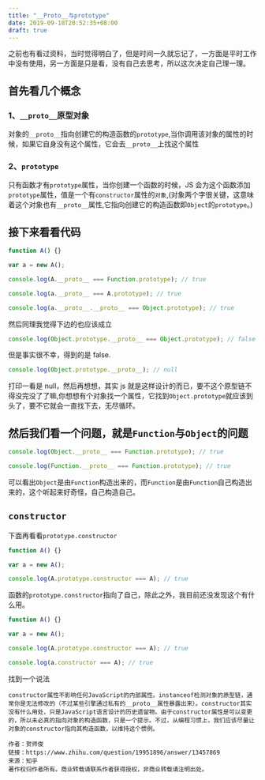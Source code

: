 ```yaml
---
title: "__Proto__与prototype"
date: 2019-09-18T20:52:35+08:00
draft: true
---
```


之前也有看过资料，当时觉得明白了，但是时间一久就忘记了，一方面是平时工作中没有使用，另一方面是只是看，没有自己去思考，所以这次决定自己理一理。

## 首先看几个概念

### 1、`__proto__`原型对象

对象的`__proto__`指向创建它的构造函数的`prototype`,当你调用该对象的属性的时候，如果它自身没有这个属性，它会去`__proto__`上找这个属性

### 2、`prototype`

只有函数才有`prototype`属性，当你创建一个函数的时候，JS 会为这个函数添加`prototype`属性，值是一个有`constructor`属性的`对象`,(对象两个字很关键，这意味着这个对象也有`__proto__`属性,它指向创建它的构造函数即`Object`的`prototype`。)

## 接下来看看代码

```js
function A() {}

var a = new A();

console.log(A.__proto__ === Function.prototype); // true

console.log(a.__proto__ === A.prototype); // true

console.log(a.__proto__.__proto__ === Object.prototype); // true
```

然后同理我觉得下边的也应该成立

```js
console.log(Object.prototype.__proto__ === Object.prototype); // false
```

但是事实很不幸，得到的是 false.

```js
console.log(Object.prototype.__proto__); // null
```

打印一看是 null，然后再想想，其实 js 就是这样设计的而已，要不这个原型链不得没完没了了嘛,你想想有个对象找一个属性，它找到`Object.prototype`就应该到头了，要不它就会一直找下去，无尽循环。

## 然后我们看一个问题，就是`Function`与`Object`的问题

```js
console.log(Object.__proto__ === Function.prototype); // true

console.log(Function.__proto__ === Function.prototype); // true
```

可以看出`Object`是由`Function`构造出来的，而`Function`是由`Function`自己构造出来的，这个听起来好奇怪，自己构造自己。

## `constructor`

下面再看看`prototype.constructor`

```js
function A() {}

var a = new A();

console.log(A.prototype.constructor === A); // true
```

函数的`prototype.constructor`指向了自己，除此之外，我目前还没发现这个有什么用。

```js
function A() {}

var a = new A();

console.log(A.prototype.constructor === A); // true

console.log(a.constructor === A); // true
```

找到一个说法

```
constructor属性不影响任何JavaScript的内部属性。instanceof检测对象的原型链，通常你是无法修改的（不过某些引擎通过私有的__proto__属性暴露出来）。constructor其实没有什么用处，只是JavaScript语言设计的历史遗留物。由于constructor属性是可以变更的，所以未必真的指向对象的构造函数，只是一个提示。不过，从编程习惯上，我们应该尽量让对象的constructor指向其构造函数，以维持这个惯例。

作者：贺师俊
链接：https://www.zhihu.com/question/19951896/answer/13457869
来源：知乎
著作权归作者所有。商业转载请联系作者获得授权，非商业转载请注明出处。
```
